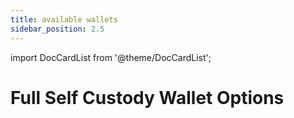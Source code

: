 ```yaml
---
title: available wallets
sidebar_position: 2.5
---
```

import DocCardList from '@theme/DocCardList';

# Full Self Custody Wallet Options
<DocCardList />

